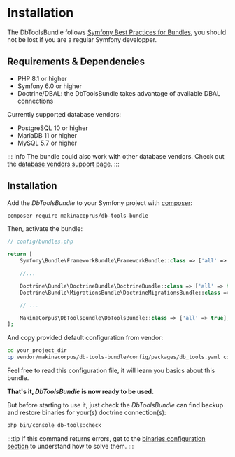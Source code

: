 # Installation

The DbToolsBundle follows [Symfony Best Practices for Bundles](https://symfony.com/doc/current/bundles/best_practices.html),
you should not be lost if you are a regular Symfony developper.

## Requirements & Dependencies

- PHP 8.1 or higher
- Symfony 6.0 or higher
- Doctrine/DBAL: the DbToolsBundle takes advantage of available DBAL connections

Currently supported database vendors:

- PostgreSQL 10 or higher
- MariaDB 11 or higher
- MySQL 5.7 or higher

::: info
The bundle could also work with other database vendors. Check out the [database vendors support page](../database-vendors).
:::

## Installation

Add the *DbToolsBundle* to your Symfony project with [composer](https://getcomposer.org):

```sh
composer require makinacoprus/db-tools-bundle
```

Then, activate the bundle:

```php
// config/bundles.php

return [
    Symfony\Bundle\FrameworkBundle\FrameworkBundle::class => ['all' => true],

    //...

    Doctrine\Bundle\DoctrineBundle\DoctrineBundle::class => ['all' => true],
    Doctrine\Bundle\MigrationsBundle\DoctrineMigrationsBundle::class => ['all' => true],

    // ...

    MakinaCorpus\DbToolsBundle\DbToolsBundle::class => ['all' => true], // [!code ++]
];
```

And copy provided default configuration from vendor:

```sh
cd your_project_dir
cp vendor/makinacorpus/db-tools-bundle/config/packages/db_tools.yaml config/packages/.
```

Feel free to read this configuration file, it will learn you basics about this bundle.

**That's it, *DbToolsBundle* is now ready to be used.**

But before starting to use it, just check the *DbToolsBundle* can find backup and restore binaries for
your(s) doctrine connection(s):

```sh
php bin/console db-tools:check
```

:::tip
If this command returns errors, get to the [binaries configuration section](/introduction/configuration#binaries)
to understand how to solve them.
:::
